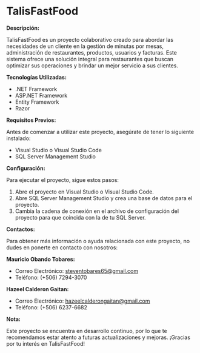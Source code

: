 # TalisFastFood

**Descripción:**

TalisFastFood es un proyecto colaborativo creado para abordar las necesidades de un cliente en la gestión de minutas por mesas, administración de restaurantes, productos, usuarios y facturas. Este sistema ofrece una solución integral para restaurantes que buscan optimizar sus operaciones y brindar un mejor servicio a sus clientes.

**Tecnologías Utilizadas:**

- .NET Framework
- ASP.NET Framework
- Entity Framework
- Razor

**Requisitos Previos:**

Antes de comenzar a utilizar este proyecto, asegúrate de tener lo siguiente instalado:

- Visual Studio o Visual Studio Code
- SQL Server Management Studio

**Configuración:**

Para ejecutar el proyecto, sigue estos pasos:

1. Abre el proyecto en Visual Studio o Visual Studio Code.
2. Abre SQL Server Management Studio y crea una base de datos para el proyecto.
3. Cambia la cadena de conexión en el archivo de configuración del proyecto para que coincida con la de tu SQL Server.

**Contactos:**

Para obtener más información o ayuda relacionada con este proyecto, no dudes en ponerte en contacto con nosotros:

**Mauricio Obando Tobares:**
- Correo Electrónico: steventobares65@gmail.com
- Teléfono: (+506) 7294-3070

**Hazeel Calderon Gaitan:**
- Correo Electrónico: hazeelcalderongaitan@gmail.com
- Teléfono: (+506) 6237-6682

**Nota:**

Este proyecto se encuentra en desarrollo continuo, por lo que te recomendamos estar atento a futuras actualizaciones y mejoras. ¡Gracias por tu interés en TalisFastFood!